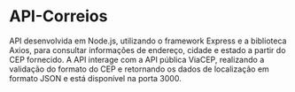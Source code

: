 # API-Correios
API desenvolvida em Node.js, utilizando o framework Express e a biblioteca Axios, para consultar informações de endereço, cidade e estado a partir do CEP fornecido. A API interage com a API pública ViaCEP, realizando a validação do formato do CEP e retornando os dados de localização em formato JSON e está disponível na porta 3000. 
